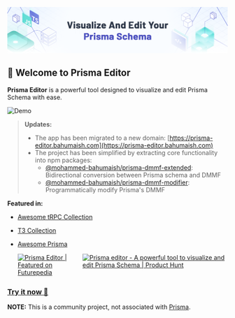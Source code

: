 ![Prisma-Editor](https://github.com/mohammed-bahumaish/prisma-editor/blob/main/public/images/banner.png?raw=true)

## 👋 Welcome to Prisma Editor

**Prisma Editor** is a powerful tool designed to visualize and edit Prisma Schema with ease.

![Demo](https://prisma-editor.bahumaish.com/_next/image?url=%2Fimages%2Fpreview-dark.webp&w=1920&q=100)

> **Updates:**
> - The app has been migrated to a new domain: [https://prisma-editor.bahumaish.com](https://prisma-editor.bahumaish.com)
> - The project has been simplified by extracting core functionality into npm packages:
>   - [@mohammed-bahumaish/prisma-dmmf-extended](https://www.npmjs.com/package/@mohammed-bahumaish/prisma-dmmf-extended): Bidirectional conversion between Prisma schema and DMMF
>   - [@mohammed-bahumaish/prisma-dmmf-modifier](https://www.npmjs.com/package/@mohammed-bahumaish/prisma-dmmf-modifier): Programmatically modify Prisma's DMMF

**Featured in:**

- [Awesome tRPC Collection](https://trpc.io/docs/awesome-trpc#-open-source-projects-using-trpc)
- [T3 Collection](https://create.t3.gg/en/t3-collection)
- [Awesome Prisma](https://github.com/catalinmiron/awesome-prisma)

    <div style="display: flex;">
    <a href="https://futurepedia.io/tool/prisma-editor?utm_source=prisma-editor_embed" style="width: 250px; height: 54px;" width="250" height="54">
      <img src="https://futurepedia.io/api/image-widget?toolId=6d9b85ac-f1ca-45c7-b4d5-5207a6cdf6ce" alt="Prisma Editor | Featured on Futurepedia" style="width: 250px; height: 54px;" width="250" height="54">
    </a>

    <a href="https://www.producthunt.com/posts/prisma-editor?utm_source=badge-featured&utm_medium=badge&utm_souce=badge-prisma&#0045;editor" target="_blank">
      <img src="https://api.producthunt.com/widgets/embed-image/v1/featured.svg?post_id=388147&theme=light" alt="Prisma&#0032;editor - A&#0032;powerful&#0032;tool&#0032;to&#0032;visualize&#0032;and&#0032;edit&#0032;Prisma&#0032;Schema | Product Hunt" style="width: 250px; height: 54px;" width="250" height="54" />
    </a>
  </div>

### [Try it now 🚀](https://prisma-editor.bahumaish.com)

**NOTE:** This is a community project, not associated with [Prisma](https://prisma.io).